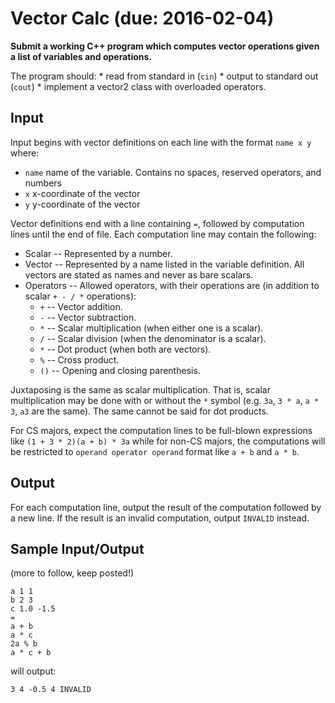 Vector Calc (due: 2016-02-04)
===
<p><strong>Submit a working C++ program which computes vector operations given a list of variables and operations.</strong></p>
The program should:
	* read from standard in (<code>cin</code>)
	* output to standard out (<code>cout</code>)
	* implement a vector2 class with overloaded operators.

<h2>Input</h2>
<p>Input begins with vector definitions on each line with the format <code>name x y</code> where:
</p><ul>
	<li><code>name</code> name of the variable. Contains no spaces, reserved operators, and numbers</li>
	<li><code>x</code> x-coordinate of the vector</li>
	<li><code>y</code> y-coordinate of the vector</li>
</ul>
<p></p>
<p>
Vector definitions end with a line containing <code>=</code>, followed by computation lines until the end of file. Each computation line may contain the following:
</p><ul>
	<li>Scalar -- Represented by a number.</li>
	<li>Vector -- Represented by a name listed in the variable definition. All vectors are stated as names and never as bare scalars.</li>
	<li>Operators -- Allowed operators, with their operations are (in addition to scalar <code>+ - / *</code> operations):
		<ul>
			<li><code>+</code> -- Vector addition.</li>
			<li><code>-</code> -- Vector subtraction.</li>
			<li><code>*</code> -- Scalar multiplication (when either one is a scalar).</li>
			<li><code>/</code> -- Scalar division (when the denominator is a scalar).</li>
			<li><code>*</code> -- Dot product (when both are vectors).</li>
			<li><code>%</code> -- Cross product.</li>
			<li><code>()</code> -- Opening and closing parenthesis.</li>
		</ul>
	</li>
</ul>
<p>
Juxtaposing is the same as scalar multiplication. That is, scalar multiplication may be done with or without the <code>*</code> symbol (e.g. <code>3a</code>, <code>3 * a</code>, <code>a * 3</code>, <code>a3</code> are the same). The same cannot be said for dot products.
</p>

<p>
For CS majors, expect the computation lines to be full-blown expressions like <code>(1 + 3 * 2)(a + b) * 3a</code> while for non-CS majors, the computations will be restricted to <code>operand operator operand</code> format like <code>a + b</code> and <code>a * b</code>.
</p>

<h2>Output</h2>
For each computation line, output the result of the computation followed by a new line. If the result is an invalid computation, output <code>INVALID</code> instead.

<h2>Sample Input/Output</h2>
(more to follow, keep posted!)
<pre><code>a 1 1
b 2 3
c 1.0 -1.5
=
a + b
a * c
2a % b
a * c + b
</code></pre>

will output:
<code><pre>3 4
-0.5
4
INVALID
</pre></code>